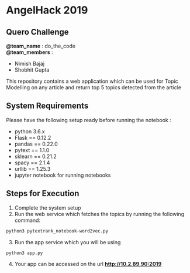 # AngelHack 2019
## Quero Challenge
__@team_name__    : do_the_code <br>
__@team_members__ : 
* Nimish Bajaj
* Shobhit Gupta

This repository contains a web application which can be used for Topic Modelling on any article and return top 5 topics detected from the article

## System Requirements
Please have the following setup ready before running the notebook :
* python 3.6.x
* Flask   ==  0.12.2
* pandas  ==  0.22.0
* pytext  ==  1.1.0
* sklearn ==  0.21.2
* spacy   ==  2.1.4
* urllib  ==  1.25.3
* jupyter notebook for running notebooks

## Steps for Execution
1. Complete the system setup
2. Run the web service which fetches the topics by running the following command:
```bash
python3 pytextrank_notebook-word2vec.py
```
3. Run the app service which you will be using
```bash
python3 app.py
```
4. Your app can be accessed on the url __http://10.2.89.90:2019__
